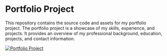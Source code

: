 # Portfolio Project

This repository contains the source code and assets for my portfolio project. The portfolio project is a showcase of my skills, experience, and projects. It provides an overview of my professional background, education, projects, and contact information.

[![Portfolio Project](https://img.shields.io/badge/Portfolio-Project-blue.svg)]("https://45h15h.github.io/)